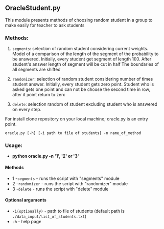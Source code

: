 ## OracleStudent.py

This module presents methods of choosing random student in a group to make easily for teacher to ask students

### Methods: 

1. `segments`: selection of random student considering current weights. 
Model of a comparison of the length of the segment of the probability to be answered. 
Initially, every student get segment of length 100. After student's answer length of segment will be cut in half
The boundaries of all segments are shifted
    
2. `randomizer`: selection of random student considering number of times
student answer. Initially, every student gets zero point.
Student who is asked gets one point and can not be
choose the second time in row, after it point return to zero

3. `delete`: selection random of student excluding student who is 
answered on every step.

For install clone repository on your local machine; oracle.py is an entry point.


`oracle.py [-h] [-i path to file of students] -n name_of_method`

### Usage: 
* **python oracle.py -n '1', '2' or '3'** 
#### Methods
* 1 -`segments` - runs the script with "segments" module
* 2 -`randomizer` - runs the script with "randomizer" module
* 3 -`delete` - runs the script with "delete" module

#### Optional arguments
* `-i(optionally)` - path to file of students (default path is `./data_input/list_of_students.txt`)
* `-h` - help page

